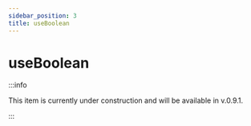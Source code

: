 ```yaml
---
sidebar_position: 3
title: useBoolean
---
```


# useBoolean

:::info

This item is currently under construction and will be available in v.0.9.1.

:::
